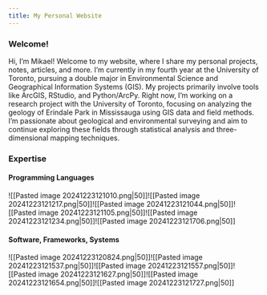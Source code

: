 ```yaml
---
title: My Personal Website
---
```

### Welcome!
Hi, I’m Mikael! Welcome to my website, where I share my personal projects, notes, articles, and more.
I’m currently in my fourth year at the University of Toronto, pursuing a double major in Environmental Science and Geographical Information Systems (GIS).
My projects primarily involve tools like ArcGIS, RStudio, and Python/ArcPy. Right now, I’m working on a research project with the University of Toronto, focusing on analyzing the geology of Erindale Park in Mississauga using GIS data and field methods. I’m passionate about geological and environmental surveying and aim to continue exploring these fields through statistical analysis and three-dimensional mapping techniques.
### Expertise
#### Programming Languages
![[Pasted image 20241223121010.png|50]]![[Pasted image 20241223121217.png|50]]![[Pasted image 20241223121044.png|50]]![[Pasted image 20241223121105.png|50]]![[Pasted image 20241223121234.png|50]]![[Pasted image 20241223121706.png|50]]

#### Software, Frameworks, Systems
![[Pasted image 20241223120824.png|50]]![[Pasted image 20241223121537.png|50]]![[Pasted image 20241223121557.png|50]]![[Pasted image 20241223121627.png|50]]![[Pasted image 20241223121654.png|50]]![[Pasted image 20241223121727.png|50]]







